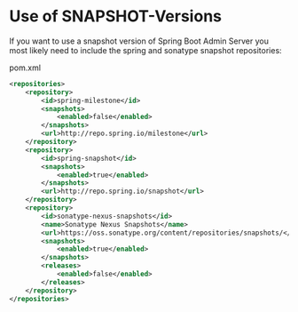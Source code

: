 # Use of SNAPSHOT-Versions

If you want to use a snapshot version of Spring Boot Admin Server you most likely need to include the spring and sonatype snapshot repositories:

pom.xml

```xml
<repositories>
    <repository>
        <id>spring-milestone</id>
        <snapshots>
            <enabled>false</enabled>
        </snapshots>
        <url>http://repo.spring.io/milestone</url>
    </repository>
    <repository>
        <id>spring-snapshot</id>
        <snapshots>
            <enabled>true</enabled>
        </snapshots>
        <url>http://repo.spring.io/snapshot</url>
    </repository>
    <repository>
        <id>sonatype-nexus-snapshots</id>
        <name>Sonatype Nexus Snapshots</name>
        <url>https://oss.sonatype.org/content/repositories/snapshots/</url>
        <snapshots>
            <enabled>true</enabled>
        </snapshots>
        <releases>
            <enabled>false</enabled>
        </releases>
    </repository>
</repositories>
```